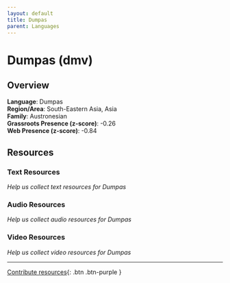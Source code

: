 ```yaml
---
layout: default
title: Dumpas
parent: Languages
---
```


# Dumpas (dmv)

## Overview

**Language**: Dumpas  
**Region/Area**: South-Eastern Asia, Asia  
**Family**: Austronesian  
**Grassroots Presence (z-score)**: -0.26  
**Web Presence (z-score)**: -0.84  

## Resources

### Text Resources
*Help us collect text resources for Dumpas*

### Audio Resources
*Help us collect audio resources for Dumpas*

### Video Resources
*Help us collect video resources for Dumpas*

---

[Contribute resources](https://forms.office.com/e/1SfLJx3u1r){: .btn .btn-purple }
